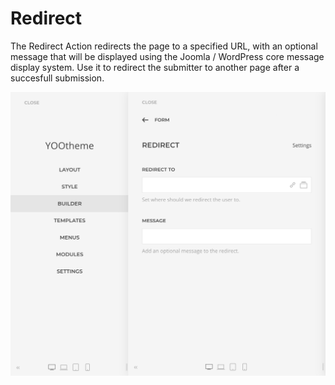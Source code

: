 # Redirect

The Redirect Action redirects the page to a specified URL, with an optional message that will be displayed using the Joomla / WordPress core message display system. Use it to redirect the submitter to another page after a succesfull submission.

![Redirect Form Action](./assets/redirect.png)
